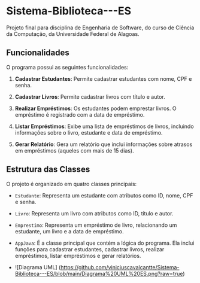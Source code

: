 # Sistema-Biblioteca---ES
Projeto final para disciplina de Engenharia de Software, do curso de Ciência da Computação, da Universidade Federal de Alagoas.
## Funcionalidades

O programa possui as seguintes funcionalidades:

1. **Cadastrar Estudantes**: Permite cadastrar estudantes com nome, CPF e senha.

2. **Cadastrar Livros**: Permite cadastrar livros com título e autor.

3. **Realizar Empréstimos**: Os estudantes podem emprestar livros. O empréstimo é registrado com a data de empréstimo.

4. **Listar Empréstimos**: Exibe uma lista de empréstimos de livros, incluindo informações sobre o livro, estudante e data de empréstimo.

5. **Gerar Relatório**: Gera um relatório que inclui informações sobre atrasos em empréstimos (aqueles com mais de 15 dias).

## Estrutura das Classes

O projeto é organizado em quatro classes principais:

- `Estudante`: Representa um estudante com atributos como ID, nome, CPF e senha.

- `Livro`: Representa um livro com atributos como ID, título e autor.

- `Emprestimo`: Representa um empréstimo de livro, relacionando um estudante, um livro e a data de empréstimo.

- `AppJava`: É a classe principal que contém a lógica do programa. Ela inclui funções para cadastrar estudantes, cadastrar livros, realizar empréstimos, listar empréstimos e gerar relatórios.
- ![Diagrama UML] (https://github.com/viniciuscavalcantte/Sistema-Biblioteca---ES/blob/main/Diagrama%20UML%20ES.png?raw=true)
